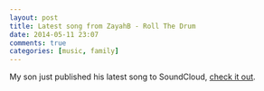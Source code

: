 ```yaml
---
layout: post
title: Latest song from ZayahB - Roll The Drum
date: 2014-05-11 23:07
comments: true
categories: [music, family]
---
```

My son just published his latest song to SoundCloud, [check it out](https://soundcloud.com/zayah-b/roll-the-drum).
